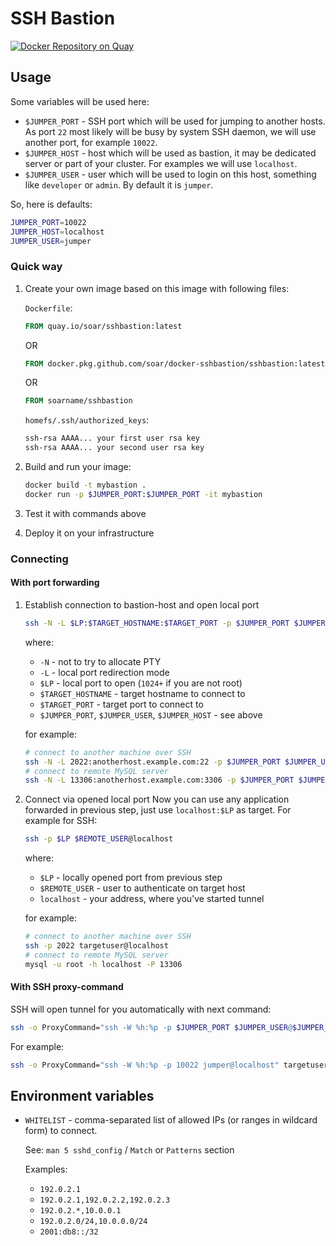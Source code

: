# SSH Bastion

[![Docker Repository on Quay](https://quay.io/repository/soar/sshbastion/status "Docker Repository on Quay")](https://quay.io/repository/soar/sshbastion)

## Usage

Some variables will be used here:

* `$JUMPER_PORT` - SSH port which will be used for jumping to another hosts. As port `22` most likely will be busy by system SSH daemon, we will use another port, for example `10022`.
* `$JUMPER_HOST` - host which will be used as bastion, it may be dedicated server or part of your cluster. For examples we will use `localhost`.
* `$JUMPER_USER` - user which will be used to login on this host, something like `developer` or `admin`. By default it is `jumper`.

So, here is defaults:

```bash
JUMPER_PORT=10022
JUMPER_HOST=localhost
JUMPER_USER=jumper
```

### Quick way

1. Create your own image based on this image with following files:

    `Dockerfile`:

    ```Dockerfile
    FROM quay.io/soar/sshbastion:latest
    ```

    OR

    ```Dockerfile
    FROM docker.pkg.github.com/soar/docker-sshbastion/sshbastion:latest
    ```

    OR

    ```Dockerfile
    FROM soarname/sshbastion
    ```

    `homefs/.ssh/authorized_keys`:

    ```bash
    ssh-rsa AAAA... your first user rsa key
    ssh-rsa AAAA... your second user rsa key
    ```

2. Build and run your image:

    ```bash
    docker build -t mybastion .
    docker run -p $JUMPER_PORT:$JUMPER_PORT -it mybastion
    ```

3. Test it with commands above
4. Deploy it on your infrastructure

### Connecting

#### With port forwarding

1. Establish connection to bastion-host and open local port
    ```bash
    ssh -N -L $LP:$TARGET_HOSTNAME:$TARGET_PORT -p $JUMPER_PORT $JUMPER_USER@$JUMPER_HOST
    ```

    where:
    * `-N` - not to try to allocate PTY
    * `-L` - local port redirection mode
    * `$LP` - local port to open (`1024+` if you are not root)
    * `$TARGET_HOSTNAME` - target hostname to connect to
    * `$TARGET_PORT` - target port to connect to
    * `$JUMPER_PORT`, `$JUMPER_USER`, `$JUMPER_HOST` - see above

    for example:

    ```bash
    # connect to another machine over SSH
    ssh -N -L 2022:anotherhost.example.com:22 -p $JUMPER_PORT $JUMPER_USER@$JUMPER_HOST
    # connect to remote MySQL server
    ssh -N -L 13306:anotherhost.example.com:3306 -p $JUMPER_PORT $JUMPER_USER@$JUMPER_HOST
    ```

2. Connect via opened local port
    Now you can use any application forwarded in previous step, just use `localhost:$LP` as target. For example for SSH:

    ```bash
    ssh -p $LP $REMOTE_USER@localhost
    ```

    where:
    * `$LP` - locally opened port from previous step
    * `$REMOTE_USER` - user to authenticate on target host
    * `localhost` - your address, where you've started tunnel

    for example:

    ```bash
    # connect to another machine over SSH
    ssh -p 2022 targetuser@localhost
    # connect to remote MySQL server
    mysql -u root -h localhost -P 13306
    ```

#### With SSH proxy-command

SSH will open tunnel for you automatically with next command:

```bash
ssh -o ProxyCommand="ssh -W %h:%p -p $JUMPER_PORT $JUMPER_USER@$JUMPER_HOST" targetuser@$TARGET_HOSTNAME
```

For example:

```bash
ssh -o ProxyCommand="ssh -W %h:%p -p 10022 jumper@localhost" targetuser@anotherhost.example.com
```

## Environment variables

- `WHITELIST` - comma-separated list of allowed IPs (or ranges in wildcard form) to connect.

    See: `man 5 sshd_config` / `Match` or `Patterns` section

    Examples:
    - `192.0.2.1`
    - `192.0.2.1,192.0.2.2,192.0.2.3`
    - `192.0.2.*,10.0.0.1`
    - `192.0.2.0/24,10.0.0.0/24`
    - `2001:db8::/32`
